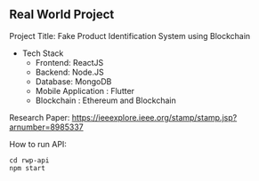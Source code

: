 
## Real World Project ##

  Project Title: Fake Product Identification System using Blockchain

- Tech Stack
	- Frontend: ReactJS
	- Backend: Node.JS 
	- Database: MongoDB
	- Mobile Application : Flutter 
	- Blockchain : Ethereum and Blockchain 


Research Paper: https://ieeexplore.ieee.org/stamp/stamp.jsp?arnumber=8985337

How to run API: 

    cd rwp-api
    npm start
